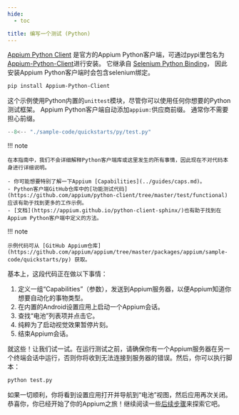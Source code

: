 ```yaml
---
hide:
  - toc

title: 编写一个测试 (Python)
---
```

[Appium Python Client](https://github.com/appium/python-client) 是官方的Appium Python客户端，可通过pypi里包名为[Appium-Python-Client](https://pypi.org/project/Appium-Python-Client/)进行安装。
它继承自 [Selenium Python Binding](https://pypi.org/project/selenium/)，
因此安装Appium Python客户端时会包含selenium绑定。

```bash
pip install Appium-Python-Client
```

这个示例使用Python内置的`unittest`模块，尽管你可以使用任何你想要的Python测试框架。
Appium Python客户端自动添加`appium:`供应商前缀。
通常你不需要担心前缀。

```python title="test.py"
--8<-- "./sample-code/quickstarts/py/test.py"
```

!!! note

    在本指南中，我们不会详细解释Python客户端库或这里发生的所有事情，因此现在不对代码本身进行详细说明。

    - 你可能想要特别了解一下Appium [Capabilities](../guides/caps.md)。
    - Python客户端GitHub仓库中的[功能测试代码](https://github.com/appium/python-client/tree/master/test/functional)应该有助于找到更多的工作示例。
    - [文档](https://appium.github.io/python-client-sphinx/)也有助于找到在Appium Python客户端中定义的方法。

!!! note

    示例代码可从 [GitHub Appium仓库](https://github.com/appium/appium/tree/master/packages/appium/sample-code/quickstarts/py) 获取。

基本上，这段代码正在做以下事情：

1. 定义一组“Capabilities”（参数），发送到Appium服务器，以便Appium知道你想要自动化的事物类型。
2. 在内置的Android设置应用上启动一个Appium会话。
3. 查找“电池”列表项并点击它。
4. 纯粹为了启动视觉效果暂停片刻。
5. 结束Appium会话。

就这些！让我们试一试。在运行测试之前，请确保你有一个Appium服务器在另一个终端会话中运行，否则你将收到无法连接到服务器的错误。然后，你可以执行脚本：

```bash
python test.py
```

如果一切顺利，你将看到设置应用打开并导航到“电池”视图，然后应用再次关闭。
恭喜你，你已经开始了你的Appium之旅！继续阅读一些[后续步骤](./next-steps.md)来探索它吧。
